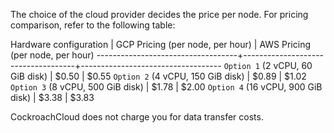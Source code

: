 The choice of the cloud provider decides the price per node. For pricing comparison, refer to the following table:

 Hardware configuration            | GCP Pricing (per node, per hour)	  | AWS Pricing (per node, per hour)
-----------------------------------+------------------------------------+-----------------------------------
`Option 1` (2 vCPU, 60 GiB disk)   | $0.50	                            | $0.55
`Option 2` (4 vCPU, 150 GiB disk)  | $0.89                            	| $1.02
`Option 3` (8 vCPU, 500 GiB disk)  | $1.78                              | $2.00
`Option 4` (16 vCPU, 900 GiB disk) | $3.38                              | $3.83

CockroachCloud does not charge you for data transfer costs.
